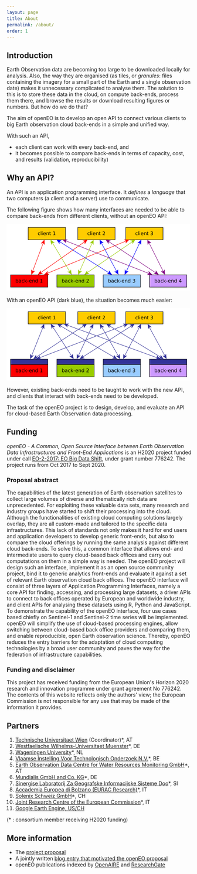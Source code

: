 ```yaml
---
layout: page
title: About
permalink: /about/
order: 1
---
```


## Introduction

Earth Observation data are becoming too large to be downloaded locally for analysis. Also, the way they are organised (as tiles,
or _granules_: files containing the imagery for a small part of the Earth and a single observation date) makes it unnecessary
complicated to analyse them. The solution to this is to store these data in the cloud, on compute back-ends, process them there, and
browse the results or download resulting figures or numbers. But how do we do that?

The aim of openEO is to develop an open API to connect various clients to big Earth observation cloud back-ends in a simple and unified way.

With such an API, 
* each client can work with every back-end, and
* it becomes possible to compare back-ends in terms of capacity, cost, and results (validation, reproducibility)

## Why an API?

An API is an application programming interface. It _defines_ a _language_ that two computers (a client and a server) use to communicate.

The following figure shows how many interfaces are needed to be able to compare back-ends from different clients, without an openEO API:

<img src="/images/api.png" alt="api" style="width: 500px;"/>

With an openEO API (dark blue), the situation becomes much easier:

<img src="/images/api2.png" alt="api" style="width: 500px;"/>

However, existing back-ends need to be taught to work with the new API, and clients that interact with back-ends need to be developed.

The task of the openEO project is to design, develop, and evaluate an API for cloud-based Earth Observation data processing.

## Funding

*openEO - A Common, Open Source Interface between Earth
Observation Data Infrastructures and Front-End Applications*
is an H2020 project funded under call [EO-2-2017: EO Big Data
Shift](https://ec.europa.eu/research/participants/portal/desktop/en/opportunities/h2020/topics/eo-2-2017.html),
under grant number 776242. The project runs from Oct 2017 to
Sept 2020.

### Proposal abstract

The capabilities of the latest generation of Earth observation
satellites to collect large volumes of diverse and thematically
rich data are unprecedented. For exploiting these valuable data
sets, many research and industry groups have started to shift their
processing into the cloud. Although the functionalities of existing
cloud computing solutions largely overlap, they are all custom-made
and tailored to the specific data infrastructures. This lack of
standards not only makes it hard for end users and application
developers to develop generic front-ends, but also to compare the
cloud offerings by running the same analysis against different
cloud back-ends. To solve this, a common interface that allows end-
and intermediate users to query cloud-based back offices and carry
out computations on them in a simple way is needed. The openEO
project will design such an interface, implement it as an open
source community project, bind it to generic analytics front-ends
and evaluate it against a set of relevant Earth observation cloud
back offices. The openEO interface will consist of three layers of
Application Programming Interfaces, namely a core API for finding,
accessing, and processing large datasets, a driver APIs to connect
to back offices operated by European and worldwide industry,
and client APIs for analysing these datasets using R, Python and
JavaScript. To demonstrate the capability of the openEO interface,
four use cases based chiefly on Sentinel-1 and Sentinel-2 time series
will be implemented. openEO will simplify the use of cloud-based
processing engines, allow switching between cloud-based back office
providers and comparing them, and enable reproducible, open Earth
observation science. Thereby, openEO reduces the entry barriers
for the adaptation of cloud computing technologies by a broad user
community and paves the way for the federation of infrastructure
capabilities.

### Funding and disclaimer

This project has received funding from the European Union's Horizon
2020 research and innovation programme under grant agreement No 776242.
The contents of this website reflects only the authors' view; the
European Commission is not responsible for any use that may be made
of the information it provides.

## Partners

1. [Technische Universitaet Wien](https://www.tuwien.ac.at) (Coordinator)\*, AT
1. [Westfaelische Wilhelms-Universitaet Muenster](https://www.uni-muenster.de/Geoinformatics/)\*, DE
1. [Wageningen University](
https://www.wur.nl/en/expertise-services/Chair-groups/Environmental-Sciences/Laboratory-of-Geoinformation-Science-and-Remote-Sensing.htm)\*, NL
1. [Vlaamse Instelling Voor Technologisch Onderzoek N.V.](https://remotesensing.vito.be/)\*, BE
1. [Earth Observation Data Centre for Water Resources Monitoring GmbH](https://www.eodc.eu/)\*, AT
1. [Mundialis GmbH and Co. KG](https://www.mundialis.de/)\*, DE
1. [Sinergise Laboratorij Za Geografske Informacijske Sisteme Doo](
http://www.sinergise.com/en/)\*, SI
1. [Accademia Europea di Bolzano (EURAC Research)](http://www.eurac.edu/en/research/mountains/remsen/Pages/default.aspx)\*, IT
1. [Solenix Schweiz GmbH](https://www.solenix.ch/)\*, CH
1. [Joint Research Centre of the European Commission](
https://ec.europa.eu/jrc/en)\*, IT
1. [Google Earth Engine, US/CH](https://earthengine.google.com/)

(\* : consortium member receiving H2020 funding)

## More information

* The [project proposal](https://zenodo.org/record/1065474)
* A jointly written [blog entry that motivated the openEO proposal](http://r-spatial.org/2016/11/29/openeo.html)
* openEO publications indexed by [OpenAIRE](https://www.openaire.eu/search/project?projectId=corda__h2020::40125fb230a91b0fb0b156b12cd90682) and [ResearchGate](https://www.researchgate.net/search.Search.html?type=project&query=openeo)